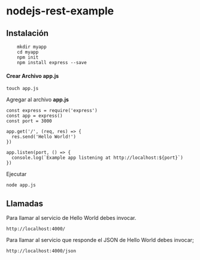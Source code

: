 # nodejs-rest-example
## Instalación

```
    mkdir myapp
    cd myapp
    npm init
    npm install express --save
```

#### Crear  Archivo app.js
```
touch app.js
```
Agregar al archivo **app.js**
```
const express = require('express')
const app = express()
const port = 3000

app.get('/', (req, res) => {
  res.send('Hello World!')
})

app.listen(port, () => {
  console.log(`Example app listening at http://localhost:${port}`)
})
```
Ejecutar
```
node app.js
```

## Llamadas
Para llamar al servicio de Hello World debes invocar.
```
http://localhost:4000/
```
Para llamar al servicio que responde el JSON de Hello World debes invocar;
```
http://localhost:4000/json
```

